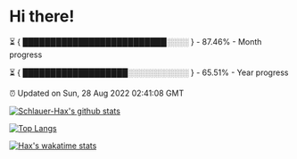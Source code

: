 # Hi there!

⏳ { ██████████████████████████░░░░ } - 87.46% - Month progress

⏳ { ███████████████████░░░░░░░░░░░ } - 65.51% - Year progress

⏰ Updated on Sun, 28 Aug 2022 02:41:08 GMT


[![Schlauer-Hax's github stats](https://github-readme-stats.vercel.app/api?username=Schlauer-Hax&show_icons=true&theme=dark&count_private=true)](https://github.com/Schlauer-Hax)


[![Top Langs](https://github-readme-stats.vercel.app/api/top-langs/?username=Schlauer-Hax&layout=compact&theme=dark)](https://github.com/Schlauer-Hax?tab=repositories)


[![Hax's wakatime stats](https://github-readme-stats.vercel.app/api/wakatime?username=Hax&theme=dark)](https://wakatime.com/@Hax)

